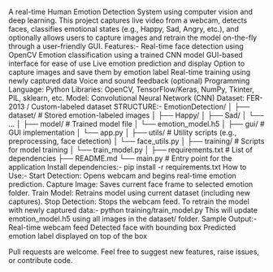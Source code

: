 A real-time Human Emotion Detection System using computer vision and deep learning. This project captures live video from a webcam, detects faces, classifies emotional states (e.g., Happy, Sad, Angry, etc.), and optionally allows users to capture images and retrain the model on-the-fly through a user-friendly GUI.
Features:-
Real-time face detection using OpenCV
Emotion classification using a trained CNN model
GUI-based interface for ease of use
Live emotion prediction and display
Option to capture images and save them by emotion label
Real-time training using newly captured data
Voice and sound feedback (optional)
Programming Language: Python
Libraries: OpenCV, TensorFlow/Keras, NumPy, Tkinter, PIL, sklearn, etc.
Model: Convolutional Neural Network (CNN)
Dataset: FER-2013 / Custom-labeled dataset
STRUCTURE:-
EmotionDetection/
│
├── dataset/                  # Stored emotion-labeled images
│   ├── Happy/
│   ├── Sad/
│   └── ...
│
├── model/                    # Trained model file
│   └── emotion_model.h5
│
├── gui/                      # GUI implementation
│   └── app.py
│
├── utils/                    # Utility scripts (e.g., preprocessing, face detection)
│   └── face_utils.py
│
├── training/                 # Scripts for model training
│   └── train_model.py
│
├── requirements.txt          # List of dependencies
├── README.md
└── main.py                   # Entry point for the application
Install dependencies:-
pip install -r requirements.txt
How to Use:-
Start Detection: Opens webcam and begins real-time emotion prediction.
Capture Image: Saves current face frame to selected emotion folder.
Train Model: Retrains model using current dataset (including new captures).
Stop Detection: Stops the webcam feed.
To retrain the model with newly captured data:-
python training/train_model.py
This will update emotion_model.h5 using all images in the dataset/ folder.
Sample Output:-
Real-time webcam feed
Detected face with bounding box
Predicted emotion label displayed on top of the box


Pull requests are welcome. Feel free to suggest new features, raise issues, or contribute code.
